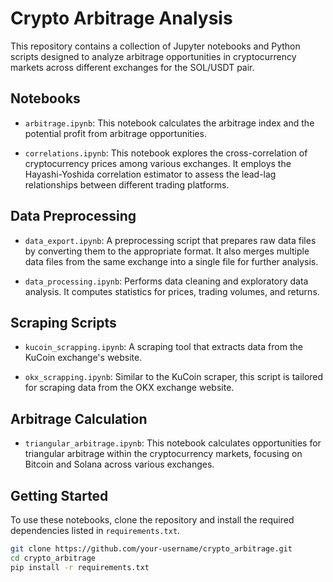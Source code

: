 # Crypto Arbitrage Analysis

This repository contains a collection of Jupyter notebooks and Python scripts designed to analyze arbitrage opportunities in cryptocurrency markets across different exchanges for the SOL/USDT pair. 

## Notebooks

- `arbitrage.ipynb`: This notebook calculates the arbitrage index and the potential profit from arbitrage opportunities.

- `correlations.ipynb`: This notebook explores the cross-correlation of cryptocurrency prices among various exchanges. It employs the Hayashi-Yoshida correlation estimator to assess the lead-lag relationships between different trading platforms.

## Data Preprocessing

- `data_export.ipynb`: A preprocessing script that prepares raw data files by converting them to the appropriate format. It also merges multiple data files from the same exchange into a single file for further analysis.

- `data_processing.ipynb`: Performs data cleaning and exploratory data analysis. It computes statistics for prices, trading volumes, and returns.

## Scraping Scripts

- `kucoin_scrapping.ipynb`: A scraping tool that extracts data from the KuCoin exchange's website.

- `okx_scrapping.ipynb`: Similar to the KuCoin scraper, this script is tailored for scraping data from the OKX exchange website.

## Arbitrage Calculation

- `triangular_arbitrage.ipynb`: This notebook calculates opportunities for triangular arbitrage within the cryptocurrency markets, focusing on Bitcoin and Solana across various exchanges.

## Getting Started

To use these notebooks, clone the repository and install the required dependencies listed in `requirements.txt`.

```bash
git clone https://github.com/your-username/crypto_arbitrage.git
cd crypto_arbitrage
pip install -r requirements.txt
